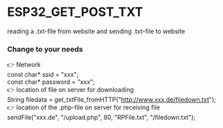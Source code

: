 # ESP32_GET_POST_TXT
reading a .txt-file from website and sending .txt-file to website <br>
### Change to your needs
:point_right: Network <br>
const char* ssid = "xxx"; <br>
const char* password = "xxx"; <br>
:point_right: location of file on server for downloading <br>
String filedata = get_txtFile_fromHTTP("http://www.xxx.de/filedown.txt"); <br>
:point_right: location of the .php-file on server for receiving file <br>
sendFile("xxx.de", "/upload.php", 80, "RPFile.txt", "/filedown.txt"); <br>
